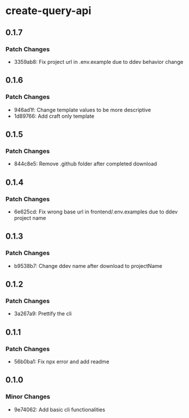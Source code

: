 # create-query-api

## 0.1.7

### Patch Changes

- 3359ab8: Fix project url in .env.example due to ddev behavior change

## 0.1.6

### Patch Changes

- 946ad1f: Change template values to be more descriptive
- 1d89766: Add craft only template

## 0.1.5

### Patch Changes

- 844c8e5: Remove .github folder after completed download

## 0.1.4

### Patch Changes

- 6e625cd: Fix wrong base url in frontend/.env.examples due to ddev project name

## 0.1.3

### Patch Changes

- b9538b7: Change ddev name after download to projectName

## 0.1.2

### Patch Changes

- 3a267a9: Prettify the cli

## 0.1.1

### Patch Changes

- 56b0ba1: Fix npx error and add readme

## 0.1.0

### Minor Changes

- 9e74062: Add basic cli functionalities

